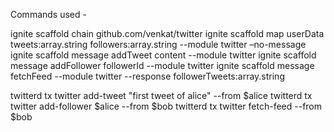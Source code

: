 Commands used - 

ignite scaffold chain github.com/venkat/twitter
ignite scaffold map userData tweets:array.string followers:array.string  --module twitter –no-message
ignite scaffold message addTweet content --module twitter
ignite scaffold message addFollower followerId --module twitter
ignite scaffold message fetchFeed --module twitter --response followerTweets:array.string

twitterd tx twitter add-tweet "first tweet of alice" --from $alice
twitterd tx twitter add-follower $alice --from $bob
twitterd tx twitter fetch-feed --from $bob
